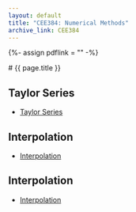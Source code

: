 ```yaml
---
layout: default
title: "CEE384: Numerical Methods"
archive_link: CEE384
---
```


{%- assign pdflink = "" -%}

<div markdown="1">
# {{ page.title }}

## Taylor Series
* [Taylor Series](/CEE384/taylor-series/Main.pdf)

## Interpolation
* [Interpolation](/CEE384/Interpolation/Main.pdf)

## Interpolation
* [Interpolation](/CEE384/gauss-elimination/Main.pdf)

</div>
